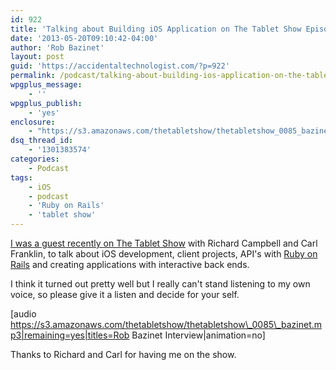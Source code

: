 ```yaml
---
id: 922
title: 'Talking about Building iOS Application on The Tablet Show Episode 85'
date: '2013-05-20T09:10:42-04:00'
author: 'Rob Bazinet'
layout: post
guid: 'https://accidentaltechnologist.com/?p=922'
permalink: /podcast/talking-about-building-ios-application-on-the-tablet-show-episode-85/
wpgplus_message:
    - ''
wpgplus_publish:
    - 'yes'
enclosure:
    - "https://s3.amazonaws.com/thetabletshow/thetabletshow_0085_bazinet.mp3\n39503079\naudio/mpeg\n"
dsq_thread_id:
    - '1301383574'
categories:
    - Podcast
tags:
    - iOS
    - podcast
    - 'Ruby on Rails'
    - 'tablet show'
---
```


[I was a guest recently on The Tablet Show](https://www.thetabletshow.com/default.aspx?showNum=85) with Richard Campbell and Carl Franklin, to talk about iOS development, client projects, API's with [Ruby on Rails](https://rubyonrails.org/) and creating applications with interactive back ends.

I think it turned out pretty well but I really can't stand listening to my own voice, so please give it a listen and decide for your self.

\[audio https://s3.amazonaws.com/thetabletshow/thetabletshow\_0085\_bazinet.mp3|remaining=yes|titles=Rob Bazinet Interview|animation=no\]

Thanks to Richard and Carl for having me on the show.